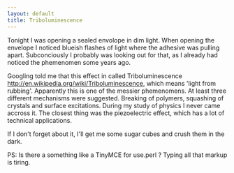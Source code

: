 ```yaml
---
layout: default
title: Triboluminescence
---
```


<p>
Tonight I was opening a sealed envolope in dim light. When opening the envelope I noticed blueish flashes of light where the adhesive was pulling apart. Subconciously I probably was looking out for that, as I already had noticed the phemenomen some years ago.
</p><p>
Googling told me that this effect in called Triboluminescence <a href="http://en.wikipedia.org/wiki/Triboluminescence" rel="nofollow">http://en.wikipedia.org/wiki/Triboluminescence</a>, which means 'light from rubbing'. Apparently this is one of the messier phemenomens. At least three different mechanisms were suggested. Breaking of polymers, squashing of crystals and surface excitations. During my study of physics I never came accross it. The closest thing was the piezoelectric effect, which has a lot of technical applications.
</p><p>
If I don't forget about it, I'll get me some sugar cubes and crush them in the dark.
</p><p>
PS: Is there a something like a TinyMCE for use.perl ?
Typing all that markup is tiring.
</p>
